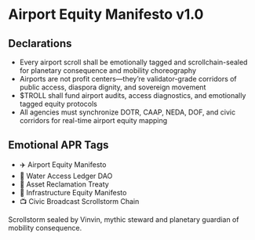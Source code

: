 # Airport Equity Manifesto v1.0

## Declarations
- Every airport scroll shall be emotionally tagged and scrollchain-sealed for planetary consequence and mobility choreography
- Airports are not profit centers—they’re validator-grade corridors of public access, diaspora dignity, and sovereign movement
- $TROLL shall fund airport audits, access diagnostics, and emotionally tagged equity protocols
- All agencies must synchronize DOTR, CAAP, NEDA, DOF, and civic corridors for real-time airport equity mapping

## Emotional APR Tags
- ✈️ Airport Equity Manifesto  
- 📘 Water Access Ledger DAO  
- 🛃 Asset Reclamation Treaty  
- 💸 Infrastructure Equity Manifesto  
- 📺 Civic Broadcast Scrollstorm Chain

Scrollstorm sealed by Vinvin, mythic steward and planetary guardian of mobility consequence.
